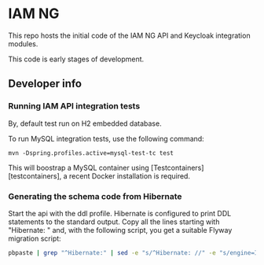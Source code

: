 # IAM NG

This repo hosts the initial code of the IAM NG API and Keycloak integration
modules.

This code is early stages of development.


## Developer info

### Running IAM API integration tests

By, default test run on H2 embedded database.

To run MySQL integration tests, use the following command:

```
mvn -Dspring.profiles.active=mysql-test-tc test
```

This will boostrap a MySQL container using [Testcontainers][testcontainers],
a recent Docker installation is required.

### Generating the schema code from Hibernate

Start the api with the ddl profile.
Hibernate is configured to print DDL statements to the standard output.
Copy all the lines starting with "Hibernate: " and, with the following 
script, you get a suitable Flyway migration script:

```bash
pbpaste | grep "^Hibernate:" | sed -e "s/^Hibernate: //" -e "s/engine=InnoDB//" | sed "s/$/;/" | grep -v drop | pbcopy
```
